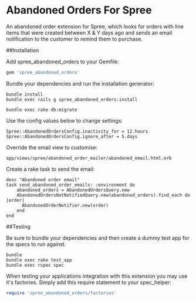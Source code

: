 # Abandoned Orders For Spree

An abandoned order extension for Spree, which looks for orders with line items that were created between X & Y days ago and sends an email notification to the customer to remind them to purchase.

##Installation

Add spree_abandoned_orders to your Gemfile:

```ruby
gem 'spree_abandoned_orders'
```

Bundle your dependencies and run the installation generator:

```shell
bundle install
bundle exec rails g spree_abandoned_orders:install

bundle exec rake db:migrate
```

Use the config values below to change settings:

```
Spree::AbandonedOrdersConfig.inactivity_for = 12.hours
Spree::AbandonedOrdersConfig.ignore_after = 5.days
```

Override the email view to customise:

```
app/views/spree/abandoned_order_mailer/abandoned_email.html.erb
```

Create a rake task to send the email:

```
desc "Abandoned order email"
task send_abandoned_order_emails: :environment do
    abandoned_orders = AbandonedOrdersQuery.new
    AbandonedOrdersNotNotifiedQuery.new(abandoned_orders).find_each do |order|
      AbandonedOrderNotifier.new(order)
    end
end
```


##Testing

Be sure to bundle your dependencies and then create a dummy test app for the specs to run against.

```shell
bundle
bundle exec rake test_app
bundle exec rspec spec
```

When testing your applications integration with this extension you may use it's factories.
Simply add this require statement to your spec_helper:

```ruby
require 'spree_abandoned_orders/factories'
```
